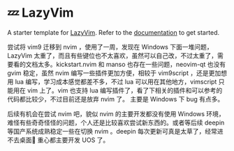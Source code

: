 # 💤 LazyVim

A starter template for [LazyVim](https://github.com/LazyVim/LazyVim).
Refer to the [documentation](https://lazyvim.github.io/installation) to get started.

尝试将 vim9 迁移到 nvim ，使用了一周，发现在 Windows 下面一堆问题， LazyVim 太重了，而且有些键位也不太喜欢，虽然可以自己改，不过太重了，需要看的文档太多。kickstart.nvim 和 manso 也存在一些问题，neovim-qt 也没有 gvim 稳定，虽然 nvim 编写一些插件更加方便，相较于 vim9script ，还是更加想用 lua 编写，学习成本感觉都差不多，不过 lua 可以用在其他地方，vimscript 只能用在 vim 上了。vim 也支持 lua 编写插件了，看了下相关的插件和可以参考的代码都比较少，不过目前还是放弃 nvim 了。 主要是 Windows 下 bug 有点多。

后续有机会在尝试 nvim 吧，貌似 nvim 的主要开发都没有使用 Windows 环境，难怪有些奇奇怪怪的问题，个人还是比较喜欢尝试新东西的。或者等后续 deepin 等国产系统成熟稳定一些在切换 nvim 。deepin 每次更新可真是太草了，经常进不去桌面🤣 重心都主要开发 UOS 了。
